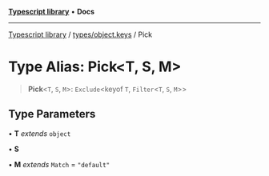 [**Typescript library**](../../../index.md) • **Docs**

***

[Typescript library](../../../modules.md) / [types/object.keys](../index.md) / Pick

# Type Alias: Pick\<T, S, M\>

> **Pick**\<`T`, `S`, `M`\>: `Exclude`\<keyof `T`, `Filter`\<`T`, `S`, `M`\>\>

## Type Parameters

• **T** *extends* `object`

• **S**

• **M** *extends* `Match` = `"default"`
